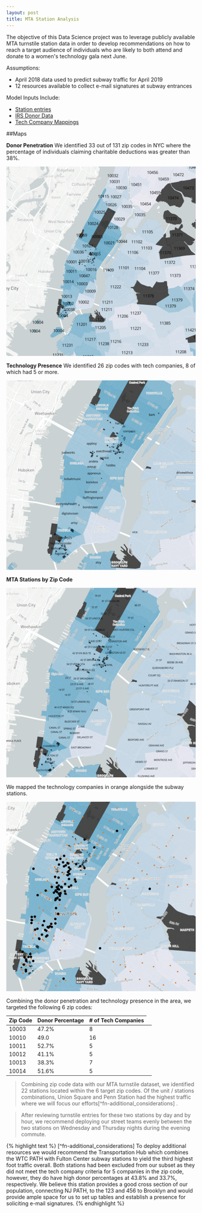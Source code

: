 ```yaml
---
layout: post
title: MTA Station Analysis
---
```


<div class="message">
The objective of this Data Science project was to leverage publicly available MTA turnstile station data in order to develop recommendations on how to reach a target audience of individuals who are likely to both attend and donate to a women's technology gala next June.
</div>

Assumptions:

- April 2018 data used to predict subway traffic for April 2019
- 12 resources available to collect e-mail signatures at subway entrances

Model Inputs Include:

- [Station entries](http://web.mta.info/developers/turnstile.html)
- [IRS Donor Data](https://www.irs.gov/pub/irs-soi/15zpallagi.csv)
- [Tech Company Mappings](http://startupguide.nyc/)

##Maps

**Donor Penetration**
We identified 33 out of 131 zip codes in NYC where the percentage of individuals claiming charitable deductions was greater than 38%.

![Donor Map](https://raw.githubusercontent.com/konelson/konelson-mta-project/master/presentation/images/donor_heatmap.png)

**Technology Presence**
We identified 26 zip codes with tech companies, 8 of which had 5 or more.

![Tech Businesses](https://raw.githubusercontent.com/konelson/konelson-mta-project/master/presentation/images/business_overlay.png)

**MTA Stations by Zip Code**

![MTA Station Map](https://raw.githubusercontent.com/konelson/konelson-mta-project/master/presentation/images/mta_stations.png)

We mapped the technology companies in orange alongside the subway stations.

![Subway Stations vs. Businesses](https://raw.githubusercontent.com/konelson/konelson-mta-project/master/presentation/images/stations_and_businesses.png)


Combining the donor penetration and technology presence in the area, we targeted the following 6 zip codes:

<table>
  <thead>
    <tr>
      <th>Zip Code</th>
      <th>Donor Percentage</th>
      <th># of Tech Companies</th>
    </tr>
  </thead>
  <tbody>
    <tr>
      <td>10003</td>
      <td>47.2%</td>
      <td>8</td>
    </tr>
    <tr>
      <td>10010</td>
      <td>49.0</td>
      <td>16</td>
    </tr>
    <tr>
      <td>10011</td>
      <td>52.7%</td>
      <td>5</td>
    </tr>
    <tr>
      <td>10012</td>
      <td>41.1%</td>
      <td>5</td>
    </tr>
    <tr>
        <td>10013</td>
        <td>38.3%</td>
        <td>7</td>
    </tr>
    <tr>
        <td>10014</td>
        <td>51.6%</td>
        <td>5<td>
    </tr>
  </body>
</table>

<div>

>Combining zip code data with our MTA turnstile dataset, we identified 22 stations located within the 6 target zip codes.  Of the unit / stations combinations, Union Square and Penn Station had the highest traffic where we will focus our efforts[^fn-additional_considerations] .

>After reviewing turnstile entries for these two stations by day and by hour, we recommend deploying our street teams evenly between the two stations on Wednesday and Thursday nights during the evening commute.

</div>

{% highlight text %}
[^fn-additional_considerations] To deploy additional resources we would recommend the Transportation Hub which combines the WTC PATH with Fulton Center subway stations to yield the third highest foot traffic overall.  Both stations had been excluded from our subset as they did not meet the tech company criteria for 5 companies in the zip code, however, they do have high donor percentages at 43.8% and 33.7%, respectively.  We believe this station provides a good cross section of our population, connecting NJ PATH, to the 123 and 456 to Brooklyn and would provide ample space for us to set up tables and establish a presence for soliciting e-mail signatures.
{% endhighlight %}
